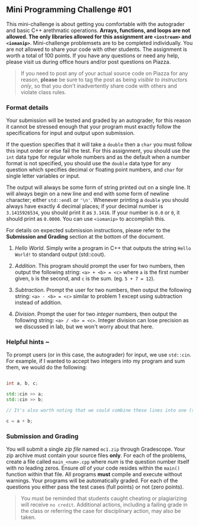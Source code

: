 ## Mini Programming Challenge #01

This mini-challenge is about getting you comfortable with the autograder and basic C++ arethmatic operations. **Arrays, functions, and loops are not allowed. The only libraries allowed for this assignment are `<iostream>` and `<iomanip>`**.  Mini-challenge problemsets are to be completed individually. You are not allowed to share your code with other students. The assignment is worth a total of 100 points. If you have any questions or need any help, please visit us during office hours and/or post questions on Piazza.

> If you need to post any of your actual source code on Piazza for any reason, **please** be sure to tag the post as being _visible to instructors only_, so that you don't inadvertently share code with others and violate class rules.

### Format details
Your submission will be tested and graded by an autograder, for this reason it cannot be stressed enough that your program must exactly follow the specifications for input and output upon submission.

If the question specifies that it will take a `double` then a `char` you must follow this input order or else fail the test.  For this assignment, you should use the `int` data type for regular whole numbers and as the default when a number format is not specified, you should use the `double` data type for any question which specifies decimal or floating point numbers, and `char` for single letter variables or input.

The output will always be some form of string printed out on a single line. It will always begin on a new line and end with some form of newline character; either `std::endl` or `'\n'`.  Whenever printing a `double` you should always have exactly 4 decimal places; if your decimal number is `3.1415926534`, you should print it as `3.1416`. If your number is `0.0` or `0`, it should print as `0.0000`. You can use `<iomanip>` to accomplish this.

For details on expected submission instructions, please refer to the **Submission and Grading** section at the bottom of the document.

1.  *Hello World*. Simply write a program in C++ that outputs the string `Hello World!` to standard output (std::cout).

2.  *Addition*. This program should prompt the user for two numbers, then output the following string: `<a> + <b> = <c>` where `a` is the first number given, `b` is the second, and `c` is the sum. (eg. `5 + 7 = 12`).

3.  *Subtraction*. Prompt the user for two numbers, then output the following string: `<a> - <b> = <c>` similar to problem 1 except using subtraction instead of addition.

4.  *Division*. Prompt the user for two _integer_ numbers, then output the following string: `<a> / <b> = <c>`. Integer division can lose precision as we discussed in lab, but we won't worry about that here.

### Helpful hints ~

To prompt users (or in this case, the autograder) for input, we use `std::cin`. For example, if I wanted to accept two integers into my program and sum them, we would do the following:

```c++

int a, b, c;

std::cin >> a;
std::cin >> b;

// It's also worth noting that we could combine these lines into one (std::cin >> a, b;)

c = a + b;

```


### Submission and Grading
You will submit a single _zip file_ named `mc1.zip` through Gradescope.  Your zip archive must contain your source files **only**.  For each of the problems, create a file called `main_<num>.cpp` where _num_ is the question number itself with no leading zeros. Ensure _all_ of your code resides within the `main()` function within that file.  All programs **must** compile and execute without warnings.  Your programs will be automatically graded.  For each of the questions you either pass the test cases (full points) or not (zero points).

>You must be reminded that students caught cheating or plagiarizing will receive `no credit`. Additional actions, including a failing grade in the class or referring the case for disciplinary action, may also be taken.
